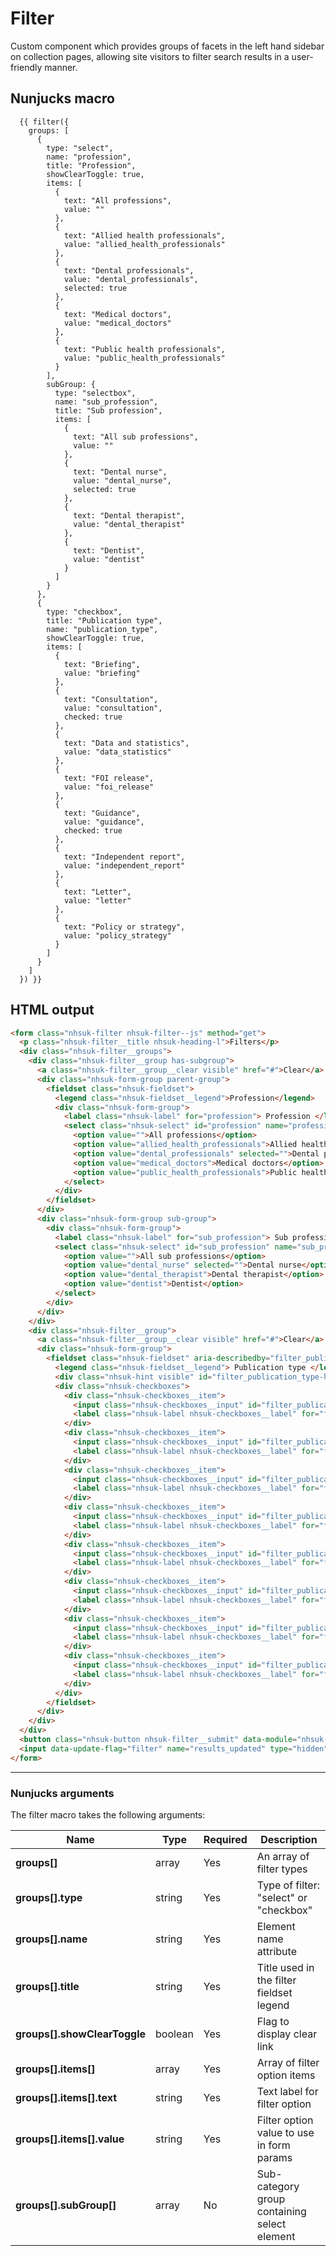 # Filter
Custom component which provides groups of facets in the left hand sidebar on collection pages, allowing
site visitors to filter search results in a user-friendly manner.

## Nunjucks macro

```
  {{ filter({
    groups: [
      {
        type: "select",
        name: "profession",
        title: "Profession",
        showClearToggle: true,
        items: [
          {
            text: "All professions",
            value: ""
          },
          {
            text: "Allied health professionals",
            value: "allied_health_professionals"
          },
          {
            text: "Dental professionals",
            value: "dental_professionals",
            selected: true
          },
          {
            text: "Medical doctors",
            value: "medical_doctors"
          },
          {
            text: "Public health professionals",
            value: "public_health_professionals"
          }
        ],
        subGroup: {
          type: "selectbox",
          name: "sub_profession",
          title: "Sub profession",
          items: [
            {
              text: "All sub professions",
              value: ""
            },
            {
              text: "Dental nurse",
              value: "dental_nurse",
              selected: true
            },
            {
              text: "Dental therapist",
              value: "dental_therapist"
            },
            {
              text: "Dentist",
              value: "dentist"
            }
          ]
        }
      },
      {
        type: "checkbox",
        title: "Publication type",
        name: "publication_type",
        showClearToggle: true,
        items: [
          {
            text: "Briefing",
            value: "briefing"
          },
          {
            text: "Consultation",
            value: "consultation",
            checked: true
          },
          {
            text: "Data and statistics",
            value: "data_statistics"
          },
          {
            text: "FOI release",
            value: "foi_release"
          },
          {
            text: "Guidance",
            value: "guidance",
            checked: true
          },
          {
            text: "Independent report",
            value: "independent_report"
          },
          {
            text: "Letter",
            value: "letter"
          },
          {
            text: "Policy or strategy",
            value: "policy_strategy"
          }
        ]
      }
    ]
  }) }}
```

## HTML output
```html
<form class="nhsuk-filter nhsuk-filter--js" method="get">
  <p class="nhsuk-filter__title nhsuk-heading-l">Filters</p>
  <div class="nhsuk-filter__groups">
    <div class="nhsuk-filter__group has-subgroup">
      <a class="nhsuk-filter__group__clear visible" href="#">Clear</a>
      <div class="nhsuk-form-group parent-group">
        <fieldset class="nhsuk-fieldset">
          <legend class="nhsuk-fieldset__legend">Profession</legend>
          <div class="nhsuk-form-group">
            <label class="nhsuk-label" for="profession"> Profession </label>
            <select class="nhsuk-select" id="profession" name="profession">
              <option value="">All professions</option>
              <option value="allied_health_professionals">Allied health professionals</option>
              <option value="dental_professionals" selected="">Dental professionals</option>
              <option value="medical_doctors">Medical doctors</option>
              <option value="public_health_professionals">Public health professionals</option>
            </select>
          </div>
        </fieldset>
      </div>
      <div class="nhsuk-form-group sub-group">
        <div class="nhsuk-form-group">
          <label class="nhsuk-label" for="sub_profession"> Sub profession </label>
          <select class="nhsuk-select" id="sub_profession" name="sub_profession">
            <option value="">All sub professions</option>
            <option value="dental_nurse" selected="">Dental nurse</option>
            <option value="dental_therapist">Dental therapist</option>
            <option value="dentist">Dentist</option>
          </select>
        </div>
      </div>
    </div>
    <div class="nhsuk-filter__group">
      <a class="nhsuk-filter__group__clear visible" href="#">Clear</a>
      <div class="nhsuk-form-group">
        <fieldset class="nhsuk-fieldset" aria-describedby="filter_publication_type-hint">
          <legend class="nhsuk-fieldset__legend"> Publication type </legend>
          <div class="nhsuk-hint visible" id="filter_publication_type-hint">2 selected</div>
          <div class="nhsuk-checkboxes">
            <div class="nhsuk-checkboxes__item">
              <input class="nhsuk-checkboxes__input" id="filter_publication_type-1" name="publication_type" type="checkbox" value="briefing">
              <label class="nhsuk-label nhsuk-checkboxes__label" for="filter_publication_type-1"> Briefing [4] </label>
            </div>
            <div class="nhsuk-checkboxes__item">
              <input class="nhsuk-checkboxes__input" id="filter_publication_type-2" name="publication_type" type="checkbox" value="consultation" checked="">
              <label class="nhsuk-label nhsuk-checkboxes__label" for="filter_publication_type-2"> Consultation [1] </label>
            </div>
            <div class="nhsuk-checkboxes__item">
              <input class="nhsuk-checkboxes__input" id="filter_publication_type-3" name="publication_type" type="checkbox" value="data_statistics">
              <label class="nhsuk-label nhsuk-checkboxes__label" for="filter_publication_type-3"> Data and statistics [7] </label>
            </div>
            <div class="nhsuk-checkboxes__item">
              <input class="nhsuk-checkboxes__input" id="filter_publication_type-4" name="publication_type" type="checkbox" value="foi_release">
              <label class="nhsuk-label nhsuk-checkboxes__label" for="filter_publication_type-4"> FOI release [12] </label>
            </div>
            <div class="nhsuk-checkboxes__item">
              <input class="nhsuk-checkboxes__input" id="filter_publication_type-5" name="publication_type" type="checkbox" value="guidance" checked="">
              <label class="nhsuk-label nhsuk-checkboxes__label" for="filter_publication_type-5"> Guidance [22] </label>
            </div>
            <div class="nhsuk-checkboxes__item">
              <input class="nhsuk-checkboxes__input" id="filter_publication_type-6" name="publication_type" type="checkbox" value="independent_report">
              <label class="nhsuk-label nhsuk-checkboxes__label" for="filter_publication_type-6"> Independent report [4] </label>
            </div>
            <div class="nhsuk-checkboxes__item">
              <input class="nhsuk-checkboxes__input" id="filter_publication_type-7" name="publication_type" type="checkbox" value="letter">
              <label class="nhsuk-label nhsuk-checkboxes__label" for="filter_publication_type-7"> Letter [1] </label>
            </div>
            <div class="nhsuk-checkboxes__item">
              <input class="nhsuk-checkboxes__input" id="filter_publication_type-8" name="publication_type" type="checkbox" value="policy_strategy">
              <label class="nhsuk-label nhsuk-checkboxes__label" for="filter_publication_type-8"> Policy or strategy [25] </label>
            </div>
          </div>
        </fieldset>
      </div>
    </div>
  </div>
  <button class="nhsuk-button nhsuk-filter__submit" data-module="nhsuk-button" type="submit" hidden=""> Update results </button>
  <input data-update-flag="filter" name="results_updated" type="hidden" value="false">
</form>
```

---

### Nunjucks arguments

The filter macro takes the following arguments:

| Name                         | Type    | Required | Description                                  |
|------------------------------|---------|----------|----------------------------------------------|
| **groups[]**                 | array   | Yes      | An array of filter types                     |
| **groups[].type**            | string  | Yes      | Type of filter: "select" or "checkbox"       |
| **groups[].name**            | string  | Yes      | Element name attribute                       |
| **groups[].title**           | string  | Yes      | Title used in the filter fieldset legend     |
| **groups[].showClearToggle** | boolean | Yes      | Flag to display clear link                   |
| **groups[].items[]**         | array   | Yes      | Array of filter option items                 |
| **groups[].items[].text**    | string  | Yes      | Text label for filter option                 |
| **groups[].items[].value**   | string  | Yes      | Filter option value to use in form params    |
| **groups[].subGroup[]**      | array   | No       | Sub-category group containing select element |